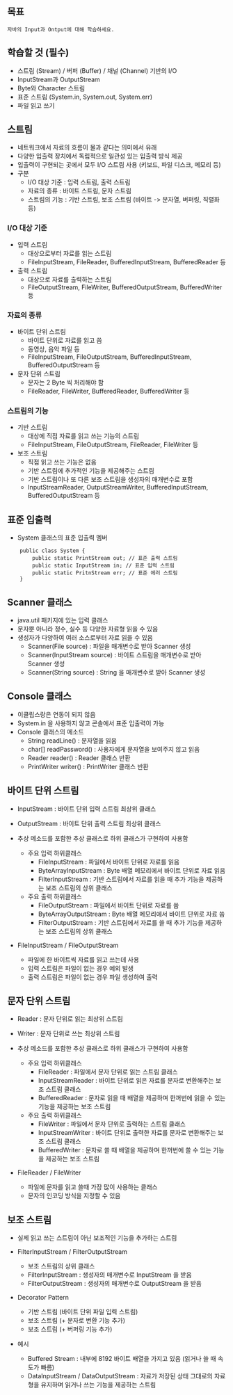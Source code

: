 ## 목표
    자바의 Input과 Ontput에 대해 학습하세요.

## 학습할 것 (필수)
- 스트림 (Stream) / 버퍼 (Buffer) / 채널 (Channel) 기반의 I/O
- InputStream과 OutputStream
- Byte와 Character 스트림
- 표준 스트림 (System.in, System.out, System.err)
- 파일 읽고 쓰기

## 스트림
- 네트워크에서 자료의 흐름이 물과 같다는 의미에서 유래
- 다양한 입출력 장치에서 독립적으로 일관성 있는 입출력 방식 제공
- 입출력이 구현되는 곳에서 모두 I/O 스트림 사용 (키보드, 파일 디스크, 메모리 등)
- 구분
    - I/O 대상 기준 : 입력 스트림, 출력 스트림
    - 자료의 종류 : 바이트 스트림, 문자 스트림
    - 스트림의 기능 : 기반 스트림, 보조 스트림 (바이트 -> 문자열, 버퍼링, 직렬화 등)

### I/O 대상 기준
- 입력 스트림
    - 대상으로부터 자료를 읽는 스트림
    - FileInputStream, FileReader, BufferedInputStream, BufferedReader 등
- 출력 스트림
    - 대상으로 자료를 출력하는 스트림
    - FileOutputStream, FileWriter, BufferedOutputStream, BufferedWriter 등

### 자료의 종류
- 바이트 단위 스트림
    - 바이트 단위로 자료를 읽고 씀
    - 동영상, 음악 파일 등
    - FileInputStream, FileOutputStream, BufferedInputStream, BufferedOutputStream 등
- 문자 단위 스트림
    - 문자는 2 Byte 씩 처리해야 함
    - FileReader, FileWriter, BufferedReader, BufferedWriter 등

### 스트림의 기능
- 기반 스트림
    - 대상에 직접 자료를 읽고 쓰는 기능의 스트림
    - FileInputStream, FileOutputStream, FileReader, FileWriter 등
- 보조 스트림
    - 직접 읽고 쓰는 기능은 없음
    - 기반 스트림에 추가적인 기능을 제공해주는 스트림
    - 기반 스트림이나 또 다른 보조 스트림을 생성자의 매개변수로 포함
    - InputStreamReader, OutputStreamWriter, BufferedInputStream, BufferedOutputStream 등

## 표준 입출력
- System 클래스의 표준 입출력 멤버

```
    public class System {
        public static PrintStream out; // 표준 출력 스트림
        public static InputStream in; // 표준 입력 스트림
        public static PritnStream err; // 표준 에러 스트림
    }
```

## Scanner 클래스
- java.util 패키지에 있는 입력 클래스
- 문자뿐 아니라 정수, 실수 등 다양한 자료형 읽을 수 있음
- 생성자가 다양하여 여러 소스로부터 자료 읽을 수 있음
    - Scanner(File source) : 파일을 매개변수로 받아 Scanner 생성
    - Scanner(InputStream source) : 바이트 스트림을 매개변수로 받아 Scanner 생성
    - Scanner(String source) : String 을 매개변수로 받아 Scanner 생성

## Console 클래스
- 이클립스랑은 연동이 되지 않음
- System.in 을 사용하지 않고 콘솔에서 표준 입출력이 가능
- Console 클래스의 메소드
    - String readLine() : 문자열을 읽음
    - char[] readPassword() : 사용자에게 문자열을 보여주지 않고 읽음
    - Reader reader() : Reader 클래스 반환
    - PrintWriter writer() : PrintWriter 클래스 반환


## 바이트 단위 스트림
- InputStream : 바이트 단위 입력 스트림 최상위 클래스
- OutputStream : 바이트 단위 출력 스트림 최상위 클래스
- 추상 메소드를 포함한 추상 클래스로 하위 클래스가 구현하여 사용함
    - 주요 입력 하위클래스
        - FileInputStream : 파일에서 바이트 단위로 자료를 읽음
        - ByteArrayInputStream : Byte 배열 메모리에서 바이트 단위로 자료 읽음
        - FilterInputStream : 기반 스트림에서 자료를 읽을 때 추가 기능을 제공하는 보조 스트림의 상위 클래스
    - 주요 출력 하위클래스
        - FileOutputStream : 파일에서 바이트 단위로 자료를 씀
        - ByteArrayOutputStream : Byte 배열 메모리에서 바이트 단위로 자료 씀
        - FilterOutputStream : 기반 스트림에서 자료를 쓸 때 추가 기능을 제공하는 보조 스트림의 상위 클래스

- FileInputStream / FileOutputStream
    - 파일에 한 바이트씩 자료를 읽고 쓰는데 사용
    - 입력 스트림은 파일이 없는 경우 예외 발생
    - 출력 스트림은 파일이 없는 경우 파일 생성하여 출력

## 문자 단위 스트림
- Reader : 문자 단위로 읽는 최상위 스트림
- Writer : 문자 단위로 쓰는 최상위 스트림
- 추상 메소드를 포함한 추상 클래스로 하위 클래스가 구현하여 사용함
    - 주요 입력 하위클래스
        - FileReader : 파일에서 문자 단위로 읽는 스트림 클래스
        - InputStreamReader : 바이트 단위로 읽은 자료를 문자로 변환해주는 보조 스트림 클래스
        - BufferedReader : 문자로 읽을 때 배열을 제공하며 한꺼번에 읽을 수 있는 기능을 제공하는 보조 스트림
    - 주요 출력 하위클래스
        - FileWriter : 파일에서 문자 단위로 출력하는 스트림 클래스
        - InputStreamWriter : 바이트 단위로 출력한 자료를 문자로 변환해주는 보조 스트림 클래스
        - BufferedWriter : 문자로 쓸 때 배열을 제공하며 한꺼번에 쓸 수 있는 기능을 제공하는 보조 스트림

- FileReader / FileWriter
    - 파일에 문자를 읽고 쓸때 가장 많이 사용하는 클래스
    - 문자의 인코딩 방식을 지정할 수 있음

## 보조 스트림
- 실제 읽고 쓰는 스트림이 아닌 보조적인 기능을 추가하는 스트림
- FilterInputStream / FilterOutputStream
    - 보조 스트림의 상위 클래스
    - FilterInputStream : 생성자의 매개변수로 InputStream 을 받음
    - FilterOutputStream : 생성자의 매개변수로 OutputStream 을 받음
- Decorator Pattern
    - 기반 스트림 (바이트 단위 파일 입력 스트림)
    - 보조 스트림 (+ 문자로 변환 기능 추가)
    - 보조 스트림 (+ 버퍼링 기능 추가)

- 예시
    - Buffered Stream : 내부에 8192 바이트 배열을 가지고 있음 (읽거나 쓸 때 속도가 빠름)
    - DataInputStream / DataOutputStream : 자료가 저장된 상태 그대로의 자료형을 유지하며 읽거나 쓰는 기능을 제공하는 스트림
